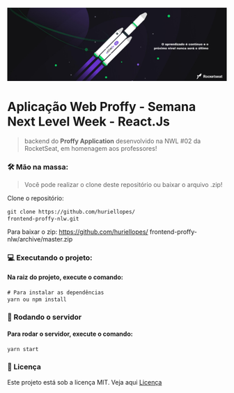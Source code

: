 <p align="center">
  <img src="img/banner.png" alt="Next Level Week" />
</p>

# Aplicação Web Proffy - Semana Next Level Week - React.Js

> backend do **Proffy Application** desenvolvido na NWL #02 da RocketSeat, em homenagem aos professores!

### 🛠 Mão na massa:

> Você pode realizar o clone deste repositório ou baixar o arquivo .zip!

Clone o repositório:

````
git clone https://github.com/huriellopes/
frontend-proffy-nlw.git
````

Para baixar o zip: https://github.com/huriellopes/
frontend-proffy-nlw/archive/master.zip

### 💻 Executando o projeto:

#### Na raiz do projeto, execute o comando:

````
# Para instalar as dependências
yarn ou npm install
````

### 🚀 Rodando o servidor

#### Para rodar o servidor, execute o comando:

````
yarn start
````

### 📑 Licença

Este projeto está sob a licença MIT. Veja aqui [Licença](LICENSE)

